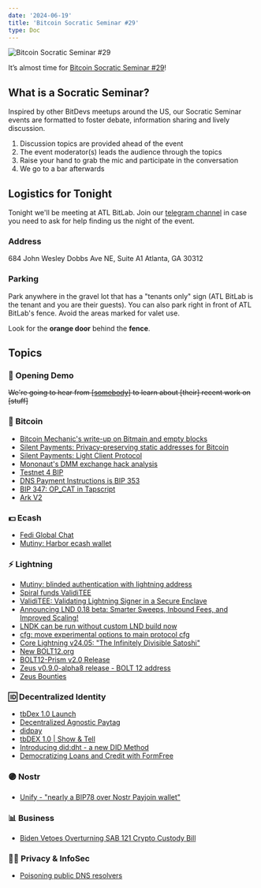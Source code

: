```yaml
---
date: '2024-06-19'
title: 'Bitcoin Socratic Seminar #29'
type: Doc
---
```


![Bitcoin Socratic Seminar #29](/bitcoin-socratic-seminar-29.jpg)

It’s almost time for <a href="https://www.meetup.com/atlantabitdevs/events/298228448/">Bitcoin Socratic Seminar #29</a>!

## What is a Socratic Seminar?

Inspired by other BitDevs meetups around the US, our Socratic Seminar events are formatted to foster debate, information sharing and lively discussion.

1. Discussion topics are provided ahead of the event
2. The event moderator(s) leads the audience through the topics
3. Raise your hand to grab the mic and participate in the conversation
4. We go to a bar afterwards

## Logistics for Tonight

Tonight we'll be meeting at ATL BitLab. Join our <a href="https://atlantabitdevs.org/telegram/" target="_blank">telegram channel</a> in case you need to ask for help finding us the night of the event.

### Address

684 John Wesley Dobbs Ave NE,
Suite A1
Atlanta, GA 30312

### Parking

Park anywhere in the gravel lot that has a "tenants only" sign (ATL BitLab is the tenant and you are their guests). You can also park right in front of ATL BitLab's fence. Avoid the areas marked for valet use.

Look for the **orange door** behind the **fence**.

## Topics

### 🤙 Opening Demo

~~We're going to hear from <a href="#">[somebody]</a> to learn about [their] recent work on [stuff]~~

### 🧡 Bitcoin
- [Bitcoin Mechanic's write-up on Bitmain and empty blocks](https://primal.net/e/note16e0z9qln75zgjgfk2gr6wdyt9c4pe2cy8kg46a6j6ta4994yennqjutx8h)
- [Silent Payments: Privacy-preserving static addresses for Bitcoin](https://silentpayments.xyz/)
- [Silent Payments: Light Client Protocol](https://delvingbitcoin.org/t/silent-payments-light-client-protocol/891)
- [Mononaut's DMM exchange hack analysis](https://x.com/mononautical/status/1796939786071982233)
- [Testnet 4 BIP](https://github.com/bitcoin/bips/pull/1601)
- [DNS Payment Instructions is BIP 353](https://x.com/murchandamus/status/1797716852485091363)
- [BIP 347: OP_CAT in Tapscript](https://github.com/bitcoin/bips/pull/1525#issuecomment-2075518532)
- [Ark V2](https://brqgoo.medium.com/introducing-ark-v2-2e7ab378e87b)

### 💵 Ecash
- [Fedi Global Chat](https://www.fedi.xyz/blog/introducing-global-chat)
- [Mutiny: Harbor ecash wallet](https://blog.mutinywallet.com/harbor/)

### ⚡️ Lightning

- [Mutiny: blinded authentication with lightning address](https://blog.mutinywallet.com/blinded-authentication/)
- [Spiral funds ValidiTEE](https://x.com/spiralbtc/status/1792584819366416527?s=46)
- [ValidiTEE: Validating Lightning Signer in a Secure Enclave](https://github.com/msgilligan/ValidiTEE)
- [Announcing LND 0.18 beta: Smarter Sweeps, Inbound Fees, and Improved Scaling!](https://lightning.engineering/posts/2024-05-30-lnd-0.18-launch/)
- [LNDK can be run without custom LND build now](https://x.com/nitesh_btc/status/1791847412916433095?s=46)
- [cfg: move experimental options to main protocol cfg](https://github.com/lightningnetwork/lnd/pull/8744)
- [Core Lightning v24.05: "The Infinitely Divisible Satoshi"](https://blog.blockstream.com/core-lightning-v24-05-the-infinitely-divisible-satoshi/)
- [New BOLT12.org](https://bolt12.org/)
- [BOLT12-Prism v2.0 Release](https://github.com/gudnuf/bolt12-prism/releases/tag/v2.0.0)
- [Zeus v0.9.0-alpha8 release - BOLT 12 address](https://nostr.com/note1aveta2nnkl7tvy3wnezrp8agukzyz4846pwve483url4sx5nh60syh39y0)
- [Zeus Bounties](https://njump.me/nevent1qqsrml6x7npc0hn3f8zqrcvsaf8qs9epr64gjvkrpvkf8j7kdqngaeqzyq6d9af8fuv43lxjevjx8k474h0c5g0cft8yysw63zqz80c9ejqf29d50pl)

### 🆔 Decentralized Identity

- [tbDex 1.0 Launch](https://www.youtube.com/watch?v=1sgxwF3hO2g)
- [Decentralized Agnostic Paytag](https://github.com/TBD54566975/dap)
- [didpay](https://github.com/TBD54566975/didpay)
- [tbDEX 1.0 | Show & Tell](https://www.youtube.com/watch?v=MWMm513SCKA)
- [Introducing did:dht - a new DID Method](https://www.youtube.com/watch?v=oEYOp6oSjRE)
- [Democratizing Loans and Credit with FormFree](https://www.youtube.com/watch?v=vXYyT8rLaR4)

### 🟣 Nostr

- [Unify - "nearly a BIP78 over Nostr Payjoin wallet"](https://github.com/Fonta1n3/Unify)

### 📊 Business

- [Biden Vetoes Overturning SAB 121 Crypto Custody Bill](https://www.whitehouse.gov/briefing-room/presidential-actions/2024/05/31/a-message-to-the-house-of-representatives-on-the-presidents-veto-of-h-j-res-109/)

### 🕵️‍♂️ Privacy & InfoSec

- [Poisoning public DNS resolvers](https://torrentfreak.com/google-cloudflare-cisco-will-poison-dns-to-stop-piracy-block-circumvention-240613/)
